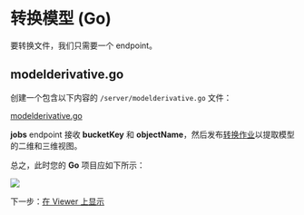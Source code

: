 # 转换模型 (Go)

要转换文件，我们只需要一个 endpoint。

## modelderivative.go

创建一个包含以下内容的 `/server/modelderivative.go` 文件：

[modelderivative.go](_snippets/viewmodels/go/modelderivative.go ':include :type=code go')

**jobs** endpoint 接收 **bucketKey** 和 **objectName**，然后发布[转换作业](https://forge.autodesk.com/en/docs/model-derivative/v2/reference/http/job-POST/)以提取模型的二维和三维视图。 

总之，此时您的 **Go** 项目应如下所示：

![](_media/go/vs_code_allfiles.png)

下一步：[在 Viewer 上显示](/zh-CN/viewer/2legged/)